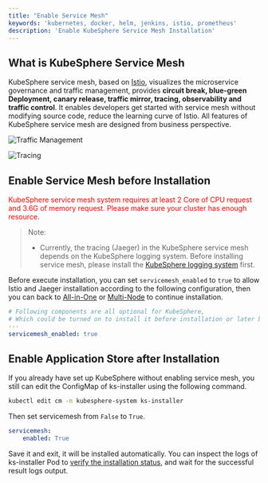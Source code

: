 ```yaml
---
title: "Enable Service Mesh"
keywords: 'kubernetes, docker, helm, jenkins, istio, prometheus'
description: 'Enable KubeSphere Service Mesh Installation'
---
```


## What is KubeSphere Service Mesh

KubeSphere service mesh, based on [Istio](https://istio.io/), visualizes the microservice governance and traffic management, provides **circuit break, blue-green Deployment, canary release, traffic mirror, tracing, observability and traffic control**. It enables developers get started with service mesh without modifying source code, reduce the learning curve of Istio. All features of KubeSphere service mesh are designed from business perspective.

![Traffic Management](https://pek3b.qingstor.com/kubesphere-docs/png/20191228214539.png)

![Tracing](https://pek3b.qingstor.com/kubesphere-docs/png/20191228214807.png)

## Enable Service Mesh before Installation

<font color=red>KubeSphere service mesh system requires at least 2 Core of CPU request and 3.6G of memory request. Please make sure your cluster has enough resource.</font>

> Note:
>
> - Currently, the tracing (Jaeger) in the KubeSphere service mesh depends on the KubeSphere logging system. Before installing service mesh, please install the [KubeSphere logging system](../install-logging) first.

Before execute installation, you can set `servicemesh_enabled` to `true` to allow Istio and Jaeger installation according to the following configuration, then you can back to [All-in-One](../all-in-one) or [Multi-Node](../multi-node) to continue installation.

```yaml
# Following components are all optional for KubeSphere,
# Which could be turned on to install it before installation or later by updating its value to true
···
servicemesh_enabled: true
```

## Enable Application Store after Installation

If you already have set up KubeSphere without enabling service mesh, you still can edit the ConfigMap of ks-installer using the following command.

```bash
kubectl edit cm -n kubesphere-system ks-installer
```

Then set servicemesh from `False` to `True`.

```yaml
servicemesh:
    enabled: True
```

Save it and exit, it will be installed automatically. You can inspect the logs of ks-installer Pod to [verify the installation status](../verify-components), and wait for the successful result logs output.
